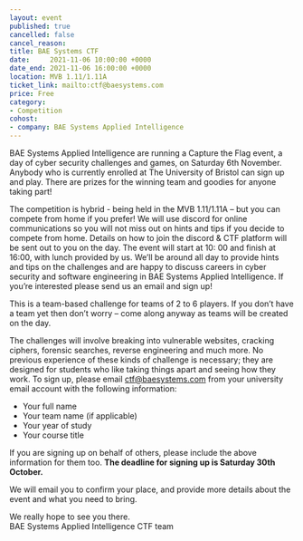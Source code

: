 ```yaml
---
layout: event
published: true
cancelled: false
cancel_reason:
title: BAE Systems CTF
date:     2021-11-06 10:00:00 +0000
date_end: 2021-11-06 16:00:00 +0000
location: MVB 1.11/1.11A
ticket_link: mailto:ctf@baesystems.com
price: Free
category:
- Competition
cohost:
- company: BAE Systems Applied Intelligence
---
```


BAE Systems Applied Intelligence are running a Capture the Flag event, a day of cyber security challenges and games, on
Saturday 6th November. Anybody who is currently enrolled at The University of Bristol can sign up and play. There are
prizes for the winning team and goodies for anyone taking part!

The competition is hybrid - being held in the MVB 1.11/1.11A – but you can compete from home if you prefer!
We will use discord for online communications so you will not miss out on hints and tips if you decide to compete from
home. Details on how to join the discord & CTF platform will be sent out to you on the day. The event will start at 10:
00 and finish at 16:00, with lunch provided by us. We’ll be around all day to provide hints and tips on the challenges
and are happy to discuss careers in cyber security and software engineering in BAE Systems Applied Intelligence. If
you’re interested please send us an email and sign up!

This is a team-based challenge for teams of 2 to 6 players. If you don’t have a team yet then don’t worry – come along
anyway as teams will be created on the day.

The challenges will involve breaking into vulnerable websites, cracking ciphers, forensic searches, reverse engineering
and much more. No previous experience of these kinds of challenge is necessary; they are designed for students who like
taking things apart and seeing how they work. To sign up, please email ctf@baesystems.com from your university email
account with the following information:

* Your full name
* Your team name (if applicable)
* Your year of study
* Your course title

If you are signing up on behalf of others, please include the above information for them too. **The deadline for signing
up is Saturday 30th October.**

We will email you to confirm your place, and provide more details about the event and what you need to bring.

We really hope to see you there.<br/>
BAE Systems Applied Intelligence CTF team

